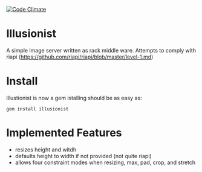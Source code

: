 [![Code Climate](https://codeclimate.com/github/radfahrer/illusionist.png)](https://codeclimate.com/github/radfahrer/illusionist)

Illusionist
===========

A simple image server written as rack middle ware.
Attempts to comply with riapi (https://github.com/riapi/riapi/blob/master/level-1.md) 

Install
=======

Illustionist is now a gem istalling should be as easy as:
    
    gem install illusionist


Implemented Features
====================

* resizes height and witdh
 * defaults height to width if not provided (not quite riapi)
* allows four constraint modes when resizing, max, pad, crop, and stretch
